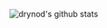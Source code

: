 ![drynod's github stats](https://github-readme-stats.vercel.app/api?username=drynod&show_icons=true&theme=gruvbox)
